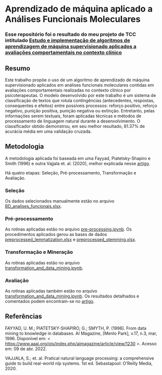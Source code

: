 # Aprendizado de máquina aplicado a Análises Funcionais Moleculares

### Esse repositório foi o resultado do meu projeto de TCC intitulado [Estudo e implementação de algoritmos de aprendizagem de máquina supervisionado aplicados a avaliações comportamentais no contexto clínico](https://drive.google.com/file/d/1Vsja8qt6qJNm2Fdh5Nq0QP_xMe4zMVyv/view?usp=sharing)

## Resumo
Este trabalho propõe o uso de um algoritmo de aprendizado de máquina supervisionado aplicados em análises funcionais moleculares contidas
em avaliações comportamentais realizadas no contexto clínico por psicoterapeutas. O modelo desenvolvido por este trabalho é um sistema de
classificação de textos que rotula contingências (antecedentes, respostas, consequentes e efeitos) entre possíveis processos: reforço positivo, reforço negativo, punição positiva, punição negativa ou extinção. Entretanto, pelas informações serem textuais, foram aplicadas técnicas e métodos de processamento de linguagem natural durante a desenvolvimento. O classificador obtido demonstrou, em seu melhor resultado, 81.37% de acurácia média em uma validação cruzada.

## Metodologia
A metodologia aplicada foi baseada em uma Fayyad, Piatetsky-Shapiro e Smith (1996) e outra Vajjala et. al. (2020), melhor explicada nesse [artigo](https://drive.google.com/file/d/1Vsja8qt6qJNm2Fdh5Nq0QP_xMe4zMVyv/view?usp=sharing). 

Há quatro etapas: Seleção, Pré-processamento, Transformação e Avaliação.

### Seleção
Os dados selecionados manualmente estão no arquivo [BD_analises_funcionais.xlsx](https://github.com/PedroAntonioFS/aprendizado-de-maquina-aplicado-a-analises-funcionais-moleculares/blob/dev/BD_analises_funcionais.xlsx).

### Pré-processamento
As rotinas aplicadas estão no arquivo [pre-processing.ipynb](https://github.com/PedroAntonioFS/aprendizado-de-maquina-aplicado-a-analises-funcionais-moleculares/blob/dev/pre-processing.ipynb). Os procedimentos aplicados gerou as bases de dados [preprocessed_lemmatization.xlsx](https://github.com/PedroAntonioFS/aprendizado-de-maquina-aplicado-a-analises-funcionais-moleculares/blob/dev/preprocessed_lemmatization.xlsx) e [preprocessed_stemming.xlsx](https://github.com/PedroAntonioFS/aprendizado-de-maquina-aplicado-a-analises-funcionais-moleculares/blob/dev/preprocessed_stemming.xlsx).

### Transformação e Mineração
As rotinas aplicadas estão no arquivo [transformation_and_data_mining.ipynb](https://github.com/PedroAntonioFS/aprendizado-de-maquina-aplicado-a-analises-funcionais-moleculares/blob/dev/transformation_and_data_mining.ipynb).

### Avaliação
As rotinas aplicadas também estão no arquivo [transformation_and_data_mining.ipynb](https://github.com/PedroAntonioFS/aprendizado-de-maquina-aplicado-a-analises-funcionais-moleculares/blob/dev/transformation_and_data_mining.ipynb). Os resultados detalhados e comentados podem encontram-se no [artigo](https://drive.google.com/file/d/1Vsja8qt6qJNm2Fdh5Nq0QP_xMe4zMVyv/view?usp=sharing).

## Referências
FAYYAD, U. M.; PIATETSKY-SHAPIRO, G.; SMYTH, P. (1996). From data mining to knowledge in databases. AI Magazine, [Menlo Park], v.17, n.3, mar, 1996.  Disponível em: < https://www.aaai.org/ojs/index.php/aimagazine/article/view/1230 >. Acesso em: 09 de abr. 2022.

VAJJALA, S.; et. al. Pratical natural language processing: a comprehensive guide to build real-world nlp systems. 1st ed. Sebastapool: O’Reilly Media, 2020.

